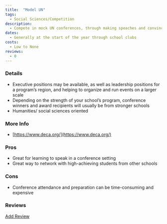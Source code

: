 ```yaml
---
title:  "Model UN"
tags: 
  - Social Sciences/Competition
description:
  - Compete in mock UN conferences, through making speaches and convincing others to embrace your ideas
dates:
  - Generally at the start of the year through school clubs
costs:
  - Low to None
reviews:
  - 0
---
```


### Details
- Executive positions may be available, as well as leadership positions for a program’s region, and helping to organize and run events on a larger scale
- Depending on the strength of your school’s program, conference winners and award recipients will usually be from stronger schools
- Humanities/ social sciences oriented

### More Info
- [https://www.deca.org/](https://www.deca.org/)

### Pros
- Great for learning to speak in a conference setting
- Great way to network with high-achieving students from other schools

### Cons
- Conference attendance and preparation can be time-consuming and expensive

### Reviews
<div markdown="0"><a href="{{site.baseurl}}/contact" class="btn">Add Review</a></div>